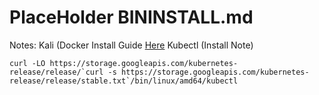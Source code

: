 # PlaceHolder BININSTALL.md

Notes: Kali (Docker Install Guide [Here](https://medium.com/@airman604/installing-docker-in-kali-linux-2017-1-fbaa4d1447fe)
       Kubectl (Install Note) 

```
curl -LO https://storage.googleapis.com/kubernetes-release/release/`curl -s https://storage.googleapis.com/kubernetes-release/release/stable.txt`/bin/linux/amd64/kubectl
```

